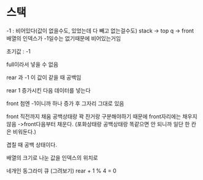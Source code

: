 # 스택

-1 : 비어있다(값이 없을수도, 있었는데 다 빼고 없는걸수도)
stack -> top
q -> front
배열의 인덱스가 -1일수는 없기때문에 비어있는거임


초기값 : -1

full이라서 넣을 수 없음


rear 과 -1 이 값이 같을 때 공백임

rear 1 증가시킨 다음 데이터를 넣는다

front 첨엔 -1이니까 하나 증가 후 그자리 그대로 있음



front 직전까지 채움
공백상태랑 꽉 찬거랑 구분해야하기 때문에 front자리에는 채우지 않음
->front다음부터 채운다.
(포화상태랑 공백상태랑 똑같으면 안 되니까 일단 한 칸은 비워둔다.)


겹칠 때 공백 상태이다. 



배열의 크기로 나눈 값을 인덱스의 위치로


네개인 동그라미 큐 (그려보기)
rear + 1 % 4 = 0 

